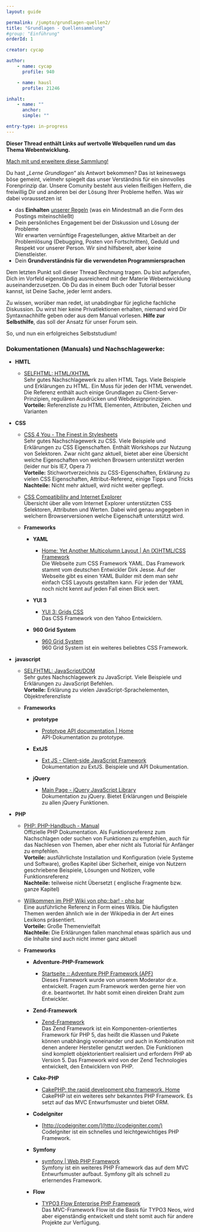 ```yaml
---
layout: guide

permalink: /jumpto/grundlagen-quellen2/
title: "Grundlagen - Quellensammlung"
#group: "Einführung"
orderId: 1

creator: cycap

author:
    - name: cycap
      profile: 940

    - name: hausl
      profile: 21246

inhalt:
    - name: ""
      anchor: 
      simple: ""

entry-type: in-progress
---
```



**Dieser Thread enthält Links auf wertvolle Webquellen rund um das Thema Webentwicklung.**


<div class="alert alert-info">
<a href="http://www.php.de/board-support/63911-lerne-grundlagen-liste-mit-tutorials-diskussion-und-materialsammlung-post487949.html#post487949">Mach mit und erweitere diese Sammlung!</a>
</div>


Du hast *„Lerne Grundlagen“* als Antwort bekommen? Das ist keineswegs böse gemeint, vielmehr spiegelt das unser Verständnis für ein sinnvolles Forenprinzip dar. Unsere Comunity besteht aus vielen fleißigen Helfern, die freiwillig Dir und anderen bei der Lösung Ihrer Probleme helfen. Was wir dabei voraussetzen ist

* das **Einhalten** [unserer Regeln](http://www.php.de/php-einsteiger/announcements.html) (was ein Mindestmaß an die Form des Postings miteinschließt) 
* Dein persönliches Engagement bei der Diskussion und Lösung der Probleme  
Wir erwarten vernünftige Fragestellungen, aktive Mitarbeit an der Problemlösung (Debugging, Posten von Fortschritten), Geduld und Respekt vor unserer Person. Wir sind hilfsbereit, aber keine Dienstleister. 
* Dein **Grundverständnis für die verwendeten Programmiersprachen** 

Dem letzten Punkt soll dieser Thread Rechnung tragen. Du bist aufgerufen, Dich im Vorfeld eigenständig ausreichend mit der Materie Webentwicklung auseinanderzusetzen. Ob Du das in einem Buch oder Tutorial besser kannst, ist Deine Sache, jeder lernt anders.

Zu wissen, worüber man redet, ist unabdingbar für jegliche fachliche Diskussion. Du wirst hier keine Privatlektionen erhalten, niemand wird Dir Syntaxnachhilfe geben oder aus dem Manual vorlesen. **Hilfe zur Selbsthilfe**, das soll der Ansatz für unser Forum sein.

So, und nun ein erfolgreiches Selbststudium!


### Dokumentationen (Manuals) und Nachschlagewerke:


* **HMTL**
    
    * [SELFHTML: HTML/XHTML](http://de.selfhtml.org/html/index.htm)  
    Sehr gutes Nachschlagewerk zu allen HTML Tags. Viele Beispiele und Erklärungen zu HTML. Ein Muss für jeden der HTML verwendet.  
    Die Referenz enthält auch einige Grundlagen zu Client-Server-Prinzipien, regulären Ausdrücken und Webdesignprinzipien.  
    **Vorteile:** Referenzliste zu HTML Elementen, Attributen, Zeichen und Varianten 
    
    
* **CSS**
    
    * [CSS 4 You - The Finest in Stylesheets](http://www.css4you.de/)  
    Sehr gutes Nachschlagewerk zu CSS. Viele Beispiele und Erklärungen zu CSS Eigenschaften. Enthält Workshops zur Nutzung von Selektoren. Zwar nicht ganz aktuell, bietet aber eine Übersicht welche Eigenschaften von welchen Browsern unterstützt werden (leider nur bis IE7, Opera 7)  
    **Vorteile:** Stichwortverzeichnis zu CSS-Eigenschaften, Erklärung zu vielen CSS Eigenschaften, Attribut-Referenz, einige Tipps und Tricks  
    **Nachteile:** Nicht mehr aktuell, wird nicht weiter gepflegt.
    
    * [CSS Compatibility and Internet Explorer](http://msdn.microsoft.com/en-us/library/cc351024%28VS.85%29.aspx)  
    Übersicht über alle vom Internet Explorer unterstützten CSS Selektoren, Attributen und Werten. Dabei wird genau angegeben in welchern Browserversionen welche Eigenschaft unterstützt wird.
    
    * **Frameworks**  
    
        * **YAML**
            * [Home: Yet Another Multicolumn Layout | An (X)HTML/CSS Framework](http://www.yaml.de/de/home.html)  
            Die Webseite zum CSS Framework YAML. Das Framework stammt vom deutschen Entwickler Dirk Jesse. Auf der Webseite gibt es einen YAML Builder mit dem man sehr einfach CSS Layouts gestallten kann. Für jeden der YAML noch nicht kennt auf jeden Fall einen Blick wert.
        
        * **YUI 3**
            * [YUI 3: Grids CSS](http://yuilibrary.com/)  
            Das CSS Framework von den Yahoo Entwicklern.   
          
        * **960 Grid System**
            * [960 Grid System](http://960.gs/)  
            960 Grid System ist ein weiteres beliebtes CSS Framework. 
    
    
* **javascript**
    
    
    * [SELFHTML: JavaScript/DOM](http://de.selfhtml.org/javascript/index.htm)  
    Sehr gutes Nachschlagewerk zu JavaScript. Viele Beispiele und Erklärungen zu JavaScript Befehlen.  
    **Vorteile:** Erklärung zu vielen JavaScript-Sprachelementen, Objektreferenzliste
    
    * **Frameworks**
    
        * **prototype**
            * [Prototype API documentation | Home](http://api.prototypejs.org/)  
            API-Dokumentation zu prototype. 
    
        * **ExtJS**
            * [Ext JS - Client-side JavaScript Framework](http://www.extjs.com/products/extjs/?ref=learnmorebluebutton)  
            Dokumentation zu ExtJS. Beispiele und API Dokumentation. 
    
        * **jQuery**
            * [Main Page - jQuery JavaScript Library](http://docs.jquery.com/Main_Page)  
            Dokumentation zu jQuery. Bietet Erklärungen und Beispiele zu allen jQuery Funktionen. 
    
    
* **PHP**
    
    * [PHP: PHP-Handbuch - Manual](http://www.php.net/manual/de/)  
    Offizielle PHP Dokumentation. Als Funktionsreferenz zum Nachschlagen oder suchen von Funktionen zu empfehlen, auch für das Nachlesen von Themen, aber eher nicht als Tutorial für Anfänger zu empfehlen.  
    **Vorteile:** ausführlichste Installation und Konfiguration (viele Systeme und Software), großes Kapitel über Sicherheit, einige von Nutzern geschriebene Beispiele, Lösungen und Notizen, volle Funktionsreferenz  
    **Nachteile:** teilweise nicht Übersetzt ( englische Fragmente bzw. ganze Kapitel)
    
    * [Willkommen im PHP Wiki von php::bar! - php bar](http://www.phpbar.de/w/Hauptseite)  
    Eine ausführliche Referenz in Form eines Wikis. Die häufigsten Themen werden ähnlich wie in der Wikipedia in der Art eines Lexikons präsentiert.  
    **Vorteile:** Große Themenvielfalt  
    **Nachteile:** Die Erklärungen fallen manchmal etwas spärlich aus und die Inhalte sind auch nicht immer ganz aktuell
    
    * **Frameworks**
        
        * **Adventure-PHP-Framework**
            * [Startseite :: Adventure PHP Framework (APF)](http://adventure-php-framework.org/)  
            Dieses Framework wurde von unserem Moderator dr.e. entwickelt. Fragen zum Framework werden gerne hier von dr.e. beantwortet. Ihr habt somit einen direkten Draht zum Entwickler.
            
        * **Zend-Framework**
            * [Zend-Framework](http://framework.zend.com/)  
            Das Zend Framework ist ein Komponenten-orientiertes Framework für PHP 5, das heißt die Klassen und Pakete können unabhängig voneinander und auch in Kombination mit denen anderer Hersteller genutzt werden. Die Funktionen sind komplett objektorientiert realisiert und erfordern PHP ab Version 5. Das Framework wird von der Zend Technologies entwickelt, den Entwicklern von PHP. 
    
        * **Cake-PHP**
            * [CakePHP: the rapid development php framework. Home](http://cakephp.org/)  
            CakePHP ist ein weiteres sehr bekanntes PHP Framework. Es setzt auf das MVC Entwurfsmuster und bietet ORM. 
    
        * **CodeIgniter**
            * [http://codeigniter.com/](http://codeigniter.com/)  
            CodeIgniter ist ein schnelles und leichtgewichtiges PHP Framework. 
        
        * **Symfony**
            * [symfony | Web PHP Framework](http://symfony.com/get_started)  
            Symfony ist ein weiteres PHP Framework das auf dem MVC Entwurfsmuster aufbaut. Symfony gilt als schnell zu erlernendes Framework. 
    
        * **Flow**
            * [TYPO3 Flow Enterprise PHP Framework](http://flow.typo3.org/)  
            Das MVC-Framework Flow ist die Basis für TYPO3 Neos, wird aber eigenständig entwickelt und steht somit auch für andere Projekte zur Verfügung. 
    
